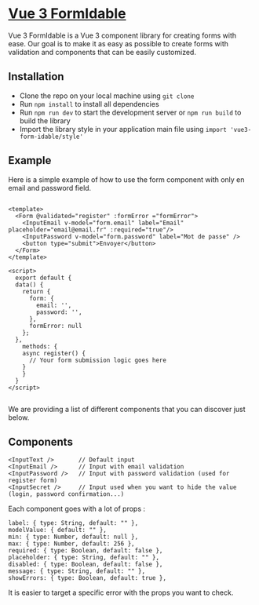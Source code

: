 # [Vue 3 FormIdable](https://www.npmjs.com/package/vue3-form-idable)

Vue 3 FormIdable is a Vue 3 component library for creating forms with ease.
Our goal is to make it as easy as possible to create forms with validation and components that can be easily customized.

## Installation

- Clone the repo on your local machine using `git clone`
- Run `npm install` to install all dependencies
- Run `npm run dev` to start the development server or `npm run build` to build the library
- Import the library style in your application main file using `import 'vue3-form-idable/style'`

## Example

Here is a simple example of how to use the form component with only en email and password field.

```vue

<template>
  <Form @validated="register" :formError ="formError">
    <InputEmail v-model="form.email" label="Email" placeholder="email@email.fr" :required="true"/>
    <InputPassword v-model="form.password" label="Mot de passe" />
    <button type="submit">Envoyer</button>
  </Form>
</template>

<script>
  export default {
  data() {
    return {
      form: {
        email: '',
        password: '',
      },
      formError: null
    };
  },
    methods: {
    async register() {
      // Your form submission logic goes here
    }
    }
  }
</script>
    
```

We are providing a list of different components that you can discover just below.

## Components

```vue
<InputText />       // Default input
<InputEmail />      // Input with email validation
<InputPassword />   // Input with password validation (used for register form)
<InputSecret />     // Input used when you want to hide the value (login, password confirmation...)
```

Each component goes with a lot of props :

```vue
label: { type: String, default: "" },
modelValue: { default: "" },
min: { type: Number, default: null },
max: { type: Number, default: 256 },
required: { type: Boolean, default: false },
placeholder: { type: String, default: "" },
disabled: { type: Boolean, default: false },
message: { type: String, default: "" },
showErrors: { type: Boolean, default: true },
```

It is easier to target a specific error with the props you want to check.
